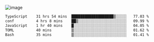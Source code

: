 ![image](https://github-profile-trophy.vercel.app/?username=CMOISDEAD&theme=kimbie_dark&row=1&no-frame=true&margin-w=15&margin-h=15)
<!--START_SECTION:waka-->

```txt
TypeScript    31 hrs 54 mins  ███████████████████▒░░░░░   77.03 %
conf          4 hrs 8 mins    ██▒░░░░░░░░░░░░░░░░░░░░░░   09.99 %
JavaScript    1 hr 40 mins    █░░░░░░░░░░░░░░░░░░░░░░░░   04.05 %
TOML          40 mins         ▒░░░░░░░░░░░░░░░░░░░░░░░░   01.62 %
Bash          35 mins         ▒░░░░░░░░░░░░░░░░░░░░░░░░   01.41 %
```

<!--END_SECTION:waka--> 
